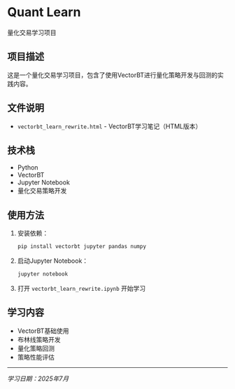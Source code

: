 # Quant Learn

量化交易学习项目

## 项目描述

这是一个量化交易学习项目，包含了使用VectorBT进行量化策略开发与回测的实践内容。

## 文件说明


- `vectorbt_learn_rewrite.html` - VectorBT学习笔记（HTML版本）


## 技术栈

- Python
- VectorBT
- Jupyter Notebook
- 量化交易策略开发

## 使用方法

1. 安装依赖：
   ```bash
   pip install vectorbt jupyter pandas numpy
   ```

2. 启动Jupyter Notebook：
   ```bash
   jupyter notebook
   ```

3. 打开 `vectorbt_learn_rewrite.ipynb` 开始学习

## 学习内容

- VectorBT基础使用
- 布林线策略开发
- 量化策略回测
- 策略性能评估

---

*学习日期：2025年7月*
